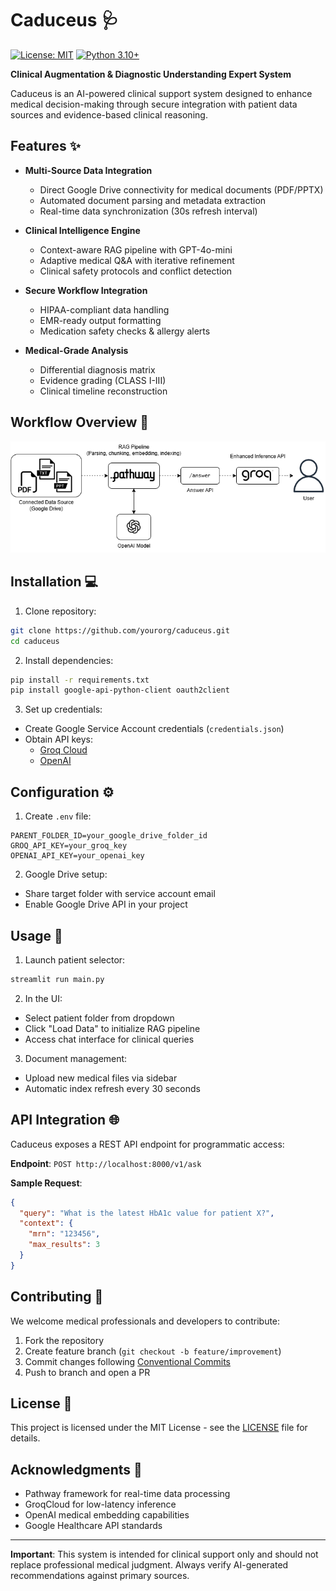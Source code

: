 # Caduceus 🩺

[![License: MIT](https://img.shields.io/badge/License-MIT-yellow.svg)](https://opensource.org/licenses/MIT)
[![Python 3.10+](https://img.shields.io/badge/Python-3.10%2B-blue.svg)](https://www.python.org/downloads/)

**Clinical Augmentation & Diagnostic Understanding Expert System**

Caduceus is an AI-powered clinical support system designed to enhance medical decision-making through secure integration with patient data sources and evidence-based clinical reasoning.

## Features ✨

- **Multi-Source Data Integration**
  - Direct Google Drive connectivity for medical documents (PDF/PPTX)
  - Automated document parsing and metadata extraction
  - Real-time data synchronization (30s refresh interval)

- **Clinical Intelligence Engine**
  - Context-aware RAG pipeline with GPT-4o-mini
  - Adaptive medical Q&A with iterative refinement
  - Clinical safety protocols and conflict detection

- **Secure Workflow Integration**
  - HIPAA-compliant data handling
  - EMR-ready output formatting
  - Medication safety checks & allergy alerts

- **Medical-Grade Analysis**
  - Differential diagnosis matrix
  - Evidence grading (CLASS I-III)
  - Clinical timeline reconstruction

## Workflow Overview 🔄
![image](assets/flow.png)

## Installation 💻

1. Clone repository:
```bash
git clone https://github.com/yourorg/caduceus.git
cd caduceus
```

2. Install dependencies:
```bash
pip install -r requirements.txt
pip install google-api-python-client oauth2client
```

3. Set up credentials:
- Create Google Service Account credentials (`credentials.json`)
- Obtain API keys:
  - [Groq Cloud](https://console.groq.com/)
  - [OpenAI](https://platform.openai.com/)

## Configuration ⚙️

1. Create `.env` file:
```env
PARENT_FOLDER_ID=your_google_drive_folder_id
GROQ_API_KEY=your_groq_key
OPENAI_API_KEY=your_openai_key
```

2. Google Drive setup:
- Share target folder with service account email
- Enable Google Drive API in your project

## Usage 🚀

1. Launch patient selector:
```bash
streamlit run main.py
```

2. In the UI:
- Select patient folder from dropdown
- Click "Load Data" to initialize RAG pipeline
- Access chat interface for clinical queries

3. Document management:
- Upload new medical files via sidebar
- Automatic index refresh every 30 seconds

## API Integration 🌐

Caduceus exposes a REST API endpoint for programmatic access:

**Endpoint**: `POST http://localhost:8000/v1/ask`

**Sample Request**:
```json
{
  "query": "What is the latest HbA1c value for patient X?",
  "context": {
    "mrn": "123456",
    "max_results": 3
  }
}
```

## Contributing 🤝

We welcome medical professionals and developers to contribute:
1. Fork the repository
2. Create feature branch (`git checkout -b feature/improvement`)
3. Commit changes following [Conventional Commits](https://www.conventionalcommits.org/)
4. Push to branch and open a PR

## License 📄

This project is licensed under the MIT License - see the [LICENSE](LICENSE) file for details.

## Acknowledgments 🏥

- Pathway framework for real-time data processing
- GroqCloud for low-latency inference
- OpenAI medical embedding capabilities
- Google Healthcare API standards

---

**Important**: This system is intended for clinical support only and should not replace professional medical judgment. Always verify AI-generated recommendations against primary sources.
